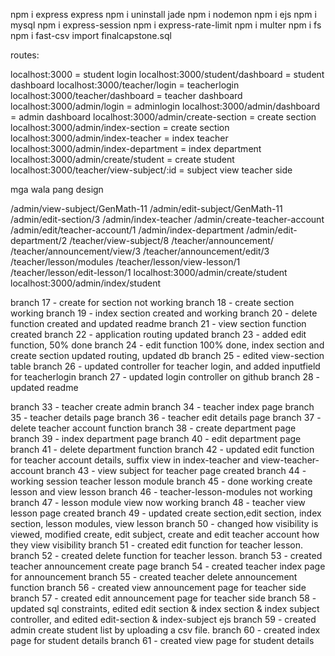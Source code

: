 npm i express
express
npm i uninstall jade
npm i nodemon
npm i ejs
npm i mysql
npm i express-session
npm i express-rate-limit
npm i multer
npm i fs
npm i fast-csv
import finalcapstone.sql


routes:

localhost:3000 = student login
localhost:3000/student/dashboard = student dashboard
localhost:3000/teacher/login = teacherlogin
localhost:3000/teacher/dashboard = teacher dashboard
localhost:3000/admin/login = adminlogin
localhost:3000/admin/dashboard = admin dashboard
localhost:3000/admin/create-section = create section
localhost:3000/admin/index-section = create section
localhost:3000/admin/index-teacher = index teacher
localhost:3000/admin/index-department = index department
localhost:3000/admin/create/student = create student
localhost:3000/teacher/view-subject/:id = subject view teacher side


mga wala pang design

/admin/view-subject/GenMath-11
/admin/edit-subject/GenMath-11
/admin/edit-section/3
/admin/index-teacher
/admin/create-teacher-account
/admin/edit/teacher-account/1
/admin/index-department
/admin/edit-department/2
/teacher/view-subject/8
/teacher/announcement/
/teacher/announcement/view/3
/teacher/announcement/edit/3
/teacher/lesson/modules
/teacher/lesson/view-lesson/1
/teacher/lesson/edit-lesson/1
localhost:3000/admin/create/student 
localhost:3000/admin/index/student 


branch 17 - create for section not working
branch 18 - create section working
branch 19 - index section created and working
branch 20 - delete function created and updated readme
branch 21 - view section function created
branch 22 - application routing updated
branch 23 - added edit function, 50% done
branch 24 - edit function 100% done, index section and create section updated routing, updated db
branch 25 - edited view-section table
branch 26 - updated controller for teacher login, and added inputfield for teacherlogin
branch 27 - updated login controller on github
branch 28 - updated readme

branch 33 - teacher create admin
branch 34 - teacher index page
branch 35 - teacher details page
branch 36 - teacher edit details page
branch 37 - delete teacher account function
branch 38 - create department page
branch 39 - index department page
branch 40 - edit department page
branch 41 - delete department function
branch 42 - updated edit function for teacher account details, suffix view in index-teacher and view-teacher-account
branch 43 - view subject for teacher page created
branch 44 - working session teacher lesson module
branch 45 - done working create lesson and view lesson
branch 46 - teacher-lesson-modules not working
branch 47 - lesson module view now working
branch 48 - teacher view lesson page created
branch 49 - updated create section,edit section, index section, lesson modules, view lesson
branch 50 - changed how visibility is viewed, modified create, edit subject, create and edit teacher account how  they view visibility
branch 51 - created edit function for teacher lesson.
branch 52 - created delete function for teacher lesson.
branch 53 - created teacher announcement create page
branch 54 - created teacher index page for announcement
branch 55 - created teacher delete announcement function
branch 56 - created view announcement page for teacher side
branch 57 - created edit announcement page for teacher side
branch 58 - updated sql constraints, edited edit section & index section & index subject controller, and edited edit-section & index-subject ejs 
branch 59 - created admin create student list by uploading a csv file.
branch 60 - created index page for student details
branch 61 - created view page for student details